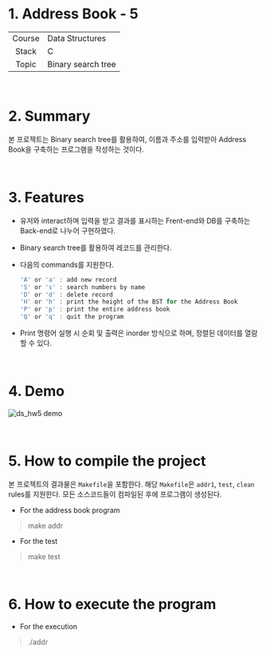 # 1. Address Book - 5

|        |                    |
| :----: | ------------------ |
| Course | Data Structures    |
| Stack  | C                  |
| Topic  | Binary search tree |

<br/>

# 2. Summary


본 프로젝트는 Binary search tree를 활용하여, 이름과 주소를 입력받아 Address Book을 구축하는 프로그램을 작성하는 것이다.

<br/>

# 3. Features

* 유저와 interact하며 입력을 받고 결과를 표시하는 Frent-end와 DB를 구축하는 Back-end로 나누어 구현하였다.

* Binary search tree를 활용하여 레코드를 관리한다.

* 다음의 commands를 지원한다.

  ```c
  'A' or 'a' : add new record
  'S' or 's' : search numbers by name
  'D' or 'd' : delete record
  'H' or 'h' : print the height of the BST for the Address Book
  'P' or 'p' : print the entire address book
  'Q' or 'q' : quit the program
  ```

* Print 명령어 실행 시 순회 및 출력은 inorder 방식으로 하며, 정렬된 데이터를 열람할 수 있다.

<br/>

# 4. Demo

![ds_hw5 demo](https://user-images.githubusercontent.com/83692797/138581575-82c648f9-a7d0-4194-a7d2-eee90a83d07e.png)

<br/>

# 5. How to compile the project

본 프로젝트의 결과물은  `Makefile`을 포함한다. 해당 `Makefile`은 `addr1`, `test`, `clean` rules를 지원한다. 모든 소스코드들이 컴파일된 후에 프로그램이 생성된다.

* For the address book program

> make addr

* For the test

> make test

<br/>

# 6. How to execute the program

* For the execution

> ./addr